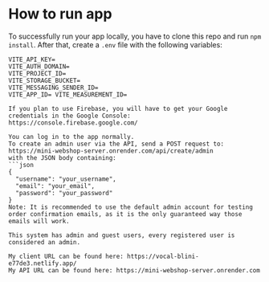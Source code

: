 # How to run app

To successfully run your app locally, you have to clone this repo and run `npm install`. After that, create a `.env` file with the following variables:

```VITE_API_BASE_URL= # your backend localhost URL (e.g., http://localhost:5000) 
VITE_API_KEY=
VITE_AUTH_DOMAIN=
VITE_PROJECT_ID=
VITE_STORAGE_BUCKET=
VITE_MESSAGING_SENDER_ID=
VITE_APP_ID= VITE_MEASUREMENT_ID=

If you plan to use Firebase, you will have to get your Google credentials in the Google Console: https://console.firebase.google.com/

You can log in to the app normally.
To create an admin user via the API, send a POST request to: https://mini-webshop-server.onrender.com/api/create/admin
with the JSON body containing:
```json
{
  "username": "your_username",
  "email": "your_email",
  "password": "your_password"
}
Note: It is recommended to use the default admin account for testing order confirmation emails, as it is the only guaranteed way those emails will work.

This system has admin and guest users, every registered user is considered an admin.

My client URL can be found here: https://vocal-blini-e77de3.netlify.app/  
My API URL can be found here: https://mini-webshop-server.onrender.com
